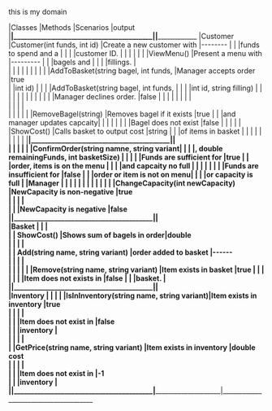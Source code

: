  this is my domain






|Classes   |Methods                                  |Scenarios                   |output
|__________|_________________________________________|____________________________|______________________________
|Customer  |Customer(int funds, int id)              |Create a new customer with  |--------
|          |                                         |funds to spend and a        |
|          |                                         |customer ID.                |
|          |                                         |                            |
|          |ViewMenu()                               |Present a menu with         |--------- 
|          |                                         |bagels and                  | 
|          |                                         |fillings.                   |    
|          |                                         |                            |
|          |                                         |                            |
|          |AddToBasket(string bagel, int funds,     |Manager accepts order       |true            
|          |int id)                                  |                            |
|          |AddToBasket(string bagel, int funds,     |                            |
|          |int id, string filling)                  |                            |
|          |                                         |                            |
|          |                                         |                            |
|          |                                         |Manager declines order.     |false
|          |                                         |                            |
|          |                                         |                            |         
|          |                                         |                            |                              
|          |                                         |                            |
|          |RemoveBagel(string)                      |Removes bagel if it exists  |true
|          |                                         |and manager updates capcaity|
|          |                                         |                            |
|          |                                         |Bagel does not exist        |false
|          |                                         |                            |
|          |ShowCost()                               |Calls basket to output cost |string
|          |										 |of items in basket		  |
|          |										 |							  |
|          |										 |							  |
|__________|_________________________________________|____________________________|                                                                       
|          |                                         |                            |
|          |ConfirmOrder(string namne, string variant|                            |
|          |, double remainingFunds, int basketSize) |                            |
|          |                                         |Funds are sufficient for 	  |true
|          |                                         |order, items is on the menu |
|          |                                         |and capcaity no full        |
|          |                                         |                            |
|          | 										 |Funds are insufficient for  |false
|          | 										 |order or item is not on menu|
|          | 										 |or capacity is full         |
|Manager   |                                         |                            |
|          |                                         | 							  |
|          |                                         |                            |
|          |ChangeCapacity(int newCapacity)          |NewCapacity is non-negative |true   
|          |                                         |                            |   
|          |                                         |NewCapacity is negative     |false   
|__________|_________________________________________|____________________________|                                                                       
|Basket    |                                         |                            |          
|          | ShowCost()                              |Shows sum of bagels in order|double                                                                             
|          |                                         |                            |         
|          | Add(string name, string variant)        |order added to basket       |------                                                            
|          |                                         |                            |                                          
|          |                                         |							  |
|          |Remove(string name, string variant)      |Item exists in basket       |true
|          |                                         |							  |
|          |                                         |Item does not exists in 	  |false
|          |                                         |basket.					  |
|__________|_________________________________________|____________________________|                                                                       
|Inventory |  									     |							  |
|          |IsInInventory(string name, string variant)|Item exists in inventory    |true                                                                                                              
|          |                                         |                            |                                     
|          |                                         |Item does not exist in      |false                                                           
|          |                                         |inventory                   |                                              
|          |                                         |                            |                                     
|          |GetPrice(string name, string variant)    |Item exists in inventory    |double cost                                                                                      
|          |                                         |                            |                                                                      
|          |                                         |Item does not exist in      |-1                                                                 
|          |                                         |inventory                   |                                                                      
|__________|_________________________________________|____________________________|______________________________________                                                        
                                                                                                                   